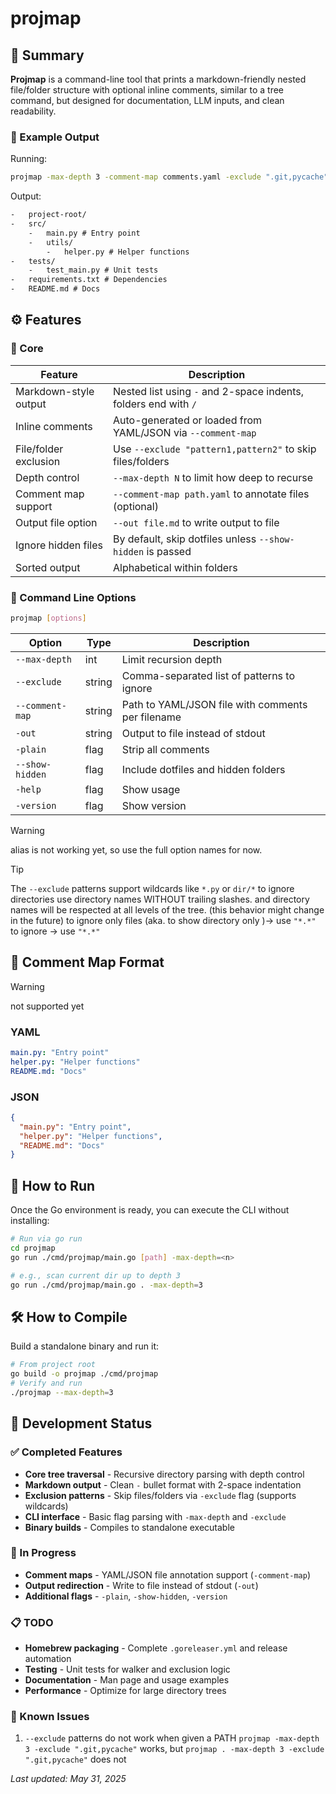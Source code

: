 # projmap

## 📌 Summary

**Projmap** is a command-line tool that prints a markdown-friendly nested
file/folder structure with optional inline comments, similar to a tree command,
but designed for documentation, LLM inputs, and clean readability.

### 📄 Example Output

Running:

```bash
projmap -max-depth 3 -comment-map comments.yaml -exclude ".git,pycache"
```

Output:

```txt
-   project-root/
-   src/
    -   main.py # Entry point
    -   utils/
        -   helper.py # Helper functions
-   tests/
    -   test_main.py # Unit tests
-   requirements.txt # Dependencies
-   README.md # Docs
```

## ⚙️ Features

### 🔸 Core

| Feature               | Description                                                     |
| --------------------- | --------------------------------------------------------------- |
| Markdown-style output | Nested list using `-` and 2-space indents, folders end with `/` |
| Inline comments       | Auto-generated or loaded from YAML/JSON via `--comment-map`     |
| File/folder exclusion | Use `--exclude "pattern1,pattern2"` to skip files/folders       |
| Depth control         | `--max-depth N` to limit how deep to recurse                    |
| Comment map support   | `--comment-map path.yaml` to annotate files (optional)          |
| Output file option    | `--out file.md` to write output to file                         |
| Ignore hidden files   | By default, skip dotfiles unless `--show-hidden` is passed      |
| Sorted output         | Alphabetical within folders                                     |

### 🔸 Command Line Options

```bash
projmap [options]
```

| Option          | Type   | Description                                       |
| --------------- | ------ | ------------------------------------------------- |
| `--max-depth`   | int    | Limit recursion depth                             |
| `--exclude`     | string | Comma-separated list of patterns to ignore        |
| `--comment-map` | string | Path to YAML/JSON file with comments per filename |
| `-out`          | string | Output to file instead of stdout                  |
| `-plain`        | flag   | Strip all comments                                |
| `--show-hidden` | flag   | Include dotfiles and hidden folders               |
| `-help`         | flag   | Show usage                                        |
| `-version`      | flag   | Show version                                      |

> [!WARNING]
> alias is not working yet, so use the full option names for now.

> [!TIP]
> The `--exclude` patterns support wildcards like `*.py` or `dir/*`
> to ignore directories use directory names WITHOUT trailing slashes.
> and directory names will be respected at all levels of the tree. (this behavior
> might change in the future)
> to ignore only files (aka. to show directory only )-> use `"*.*"`
> to ignore -> use `"*.*"`

## 📁 Comment Map Format

> [!warning]
> not supported yet

### YAML

```yaml
main.py: "Entry point"
helper.py: "Helper functions"
README.md: "Docs"
```

### JSON

```json
{
  "main.py": "Entry point",
  "helper.py": "Helper functions",
  "README.md": "Docs"
}
```

## 🚀 How to Run

Once the Go environment is ready, you can execute the CLI without installing:

```bash
# Run via go run
cd projmap
go run ./cmd/projmap/main.go [path] -max-depth=<n>

# e.g., scan current dir up to depth 3
go run ./cmd/projmap/main.go . -max-depth=3
```

## 🛠️ How to Compile

Build a standalone binary and run it:

```bash
# From project root
go build -o projmap ./cmd/projmap
# Verify and run
./projmap --max-depth=3
```

## 🚧 Development Status

### ✅ Completed Features

- **Core tree traversal** - Recursive directory parsing with depth control
- **Markdown output** - Clean `-` bullet format with 2-space indentation
- **Exclusion patterns** - Skip files/folders via `-exclude` flag (supports
  wildcards)
- **CLI interface** - Basic flag parsing with `-max-depth` and `-exclude`
- **Binary builds** - Compiles to standalone executable

### 🔄 In Progress

- **Comment maps** - YAML/JSON file annotation support (`-comment-map`)
- **Output redirection** - Write to file instead of stdout (`-out`)
- **Additional flags** - `-plain`, `-show-hidden`, `-version`

### 📋 TODO

- **Homebrew packaging** - Complete `.goreleaser.yml` and release automation
- **Testing** - Unit tests for walker and exclusion logic
- **Documentation** - Man page and usage examples
- **Performance** - Optimize for large directory trees

### 🐛 Known Issues

1. `--exclude` patterns do not work when given a PATH
   `projmap -max-depth 3 -exclude ".git,pycache"` works, but
   `projmap . -max-depth 3 -exclude ".git,pycache"` does not

_Last updated: May 31, 2025_
